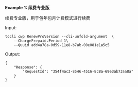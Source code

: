 **Example 1: 续费专业版**

续费专业版，用于包年包月计费模式进行续费

Input: 

```
tccli cwp RenewProVersion --cli-unfold-argument  \
    --ChargePrepaid.Period 1\
    --Quuid add4a78a-0d59-11e8-b7ab-00e081e1a5c5
```

Output: 
```
{
    "Response": {
        "RequestId": "354f4ac3-8546-4516-8c8a-69e3ab73aa8a"
    }
}
```

